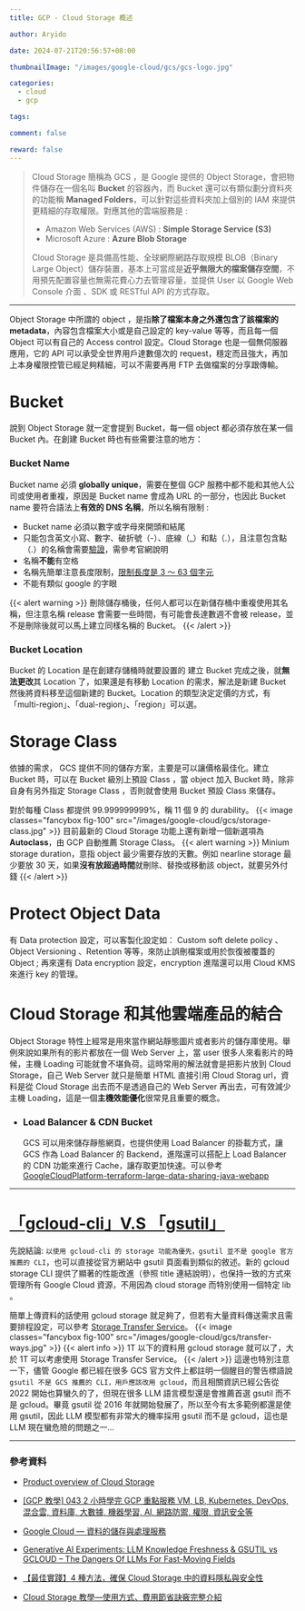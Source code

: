 ```yaml
---
title: GCP - Cloud Storage 概述

author: Aryido

date: 2024-07-21T20:56:57+08:00

thumbnailImage: "/images/google-cloud/gcs/gcs-logo.jpg"

categories:
  - cloud
  - gcp

tags:

comment: false

reward: false
---
```


<!--BODY-->

> Cloud Storage 簡稱為 GCS ，是 Google 提供的 Object Storage，會把物件儲存在一個名叫 **Bucket** 的容器內，而 Bucket 還可以有類似劃分資料夾的功能稱 **Managed Folders**，可以針對這些資料夾加上個別的 IAM 來提供更精細的存取權限。對應其他的雲端服務是 :
>
> - Amazon Web Services (AWS) : **Simple Storage Service (S3)**
> - Microsoft Azure : **Azure Blob Storage**
>
> Cloud Storage 是具備高性能、全球網際網路存取規模 BLOB（Binary Large Object）儲存裝置，基本上可當成是**近乎無限大的檔案儲存空間**，不用預先配置容量也無需花費心力去管理容量，並提供 User 以 Google Web Console 介面 、SDK 或 RESTful API 的方式存取。

<!--more-->

---

Object Storage 中所謂的 object ，是指**除了檔案本身之外還包含了該檔案的 metadata**，內容包含檔案大小或是自己設定的 key-value 等等，而且每一個 Object 可以有自己的 Access control 設定。Cloud Storage 也是一個無伺服器應用，它的 API 可以承受全世界用戶達數億次的 request，穩定而且強大，再加上本身權限控管已經足夠精細，可以不需要再用 FTP 去做檔案的分享跟傳輸。

# Bucket

說到 Object Storage 就一定會提到 Bucket，每一個 object 都必須存放在某一個 Bucket 內。在創建 Bucket 時也有些需要注意的地方：

### Bucket Name

Bucket name 必須 **globally unique**，需要在整個 GCP 服務中都不能和其他人公司或使用者重複，原因是 Bucket name 會成為 URL 的一部分，也因此 Bucket name 要符合語法上**有效的 DNS 名稱**，所以名稱有限制 :

- Bucket name 必須以數字或字母來開頭和結尾
- 只能包含英文小寫、數字、破折號（-）、底線（\_）和點（.），且注意包含點（.）的名稱會需要[驗證](https://cloud.google.com/storage/docs/domain-name-verification)，需參考官網說明
- 名稱**不能**有空格
- 名稱先簡單注意長度限制，[限制長度是 3 ～ 63 個字元](https://cloud.google.com/storage/docs/buckets?_gl=1*qzj2l6*_ga*Mjk3MDYwNi4xNzE4MjU5OTM1*_ga_WH2QY8WWF5*MTcyMTk4NjA4MS42My4xLjE3MjE5ODYyMjIuNTYuMC4w#naming)
- 不能有類似 google 的字眼

{{< alert warning >}}
刪除儲存桶後，任何人都可以在新儲存桶中重複使用其名稱，但注意名稱 release 會需要一些時間，有可能會長達數週不會被 release，並不是刪除後就可以馬上建立同樣名稱的 Bucket。
{{< /alert >}}

### Bucket Location

Bucket 的 Location 是在創建存儲桶時就要設置的 建立 Bucket 完成之後，就**無法更改**其 Location 了，如果還是有移動 Location 的需求，解法是新建 Bucket 然後將資料移至這個新建的 Bucket。Location 的類型決定定價的方式，有 「multi-region」、「dual-region」、「region」可以選。

# Storage Class

依據的需求， GCS 提供不同的儲存方案，主要是可以讓價格最佳化。建立 Bucket 時，可以在 Bucket 級別上預設 Class ，當 object 加入 Bucket 時，除非自身有另外指定 Storage Class ，否則就會使用 Bucket 預設 Class 來儲存。

對於每種 Class 都提供 99.999999999%，稱 11 個 9 的 durability。
{{< image classes="fancybox fig-100" src="/images/google-cloud/gcs/storage-class.jpg" >}}
目前最新的 Cloud Storage 功能上還有新增一個新選項為 **Autoclass**，由 GCP 自動推薦 Storage Class。
{{< alert warning >}}
Minium storage duration，意指 object 最少需要存放的天數。例如 nearline storage 最少要放 30 天，如果**沒有放超過時間**就刪除、替換或移動該 object，就要另外付錢
{{< /alert >}}

# Protect Object Data

有 Data protection 設定，可以客製化設定如： Custom soft delete policy 、 Object Versioning 、Retention 等等，來防止誤刪檔案或用於恢復被覆蓋的 Object ; 再來還有 Data encryption 設定，encryption 進階還可以用 Cloud KMS 來進行 key 的管理。

# Cloud Storage 和其他雲端產品的結合

Object Storage 特性上經常是用來當作網站靜態圖片或者影片的儲存庫使用。舉例來說如果所有的影片都放在一個 Web Server 上，當 user 很多人來看影片的時候，主機 Loading 可能就會不堪負荷。這時常用的解法就會是把影片放到 Cloud Storage，自己 Web Server 就只是簡單 HTML 直接引用 Cloud Storag url，資料是從 Cloud Storage 出去而不是透過自己的 Web Server 再出去，可有效減少主機 Loading，這是一個**主機效能優化**很常見且重要的概念。

- ### Load Balancer & CDN Bucket
  GCS 可以用來儲存靜態網頁，也提供使用 Load Balancer 的掛載方式，讓 GCS 作為 Load Balancer 的 Backend，進階還可以搭配上 Load Balancer 的 CDN 功能來進行 Cache，讓存取更加快速。可以參考 [GoogleCloudPlatform-terraform-large-data-sharing-java-webapp](https://github.com/GoogleCloudPlatform/terraform-large-data-sharing-java-webapp)

---

# [「gcloud-cli」V.S 「gsutil」](https://cloud.google.com/blog/products/storage-data-transfer/new-gcloud-storage-cli-for-your-data-transfers)

先說結論: `以使用 gcloud-cli 的 storage 功能為優先，gsutil 並不是 google 官方推薦的 CLI`，也可以直接從官方網站中 gsutil 頁面看到類似的敘述。新的 gcloud storage CLI 提供了顯著的性能改進（參照 title 連結說明），也保持一致的方式來管理所有 Google Cloud 資源，不用因為 cloud storage 而特別使用一個特定 lib 。

簡單上傳資料的話使用 gcloud storage 就足夠了，但若有大量資料傳送需求且需要排程設定，可以參考 [Storage Transfer Service](https://cloud.google.com/storage-transfer/docs/overview)。
{{< image classes="fancybox fig-100" src="/images/google-cloud/gcs/transfer-ways.jpg" >}}
{{< alert info >}}
1T 以下的資料用 gcloud storage 就可以了，大於 1T 可以考慮使用 Storage Transfer Service。
{{< /alert >}}
這邊也特別注意一下，儘管 Google 都已經在很多 GCS 官方文件上都註明一個醒目的警告標語說`gsutil 不是 GCS 推薦的 CLI，用戶應該改用 gcloud`，而且相關資訊已經公告從 2022 開始也算蠻久的了，但現在很多 LLM 語言模型還是會推薦首選 gsutil 而不是 gcloud。畢竟 gsutil 從 2016 年就開始發展了，所以至今有太多範例都還是使用 gsutil，因此 LLM 模型都有非常大的機率採用 gsutil 而不是 gcloud，這也是 LLM 現在蠻危險的問題之一...

---

### 參考資料

- [Product overview of Cloud Storage](https://cloud.google.com/storage/docs/introduction)

- [[GCP 教學] 043 2 小時學完 GCP 重點服務 VM, LB, Kubernetes, DevOps, 混合雲, 資料庫, 大數據, 機器學習, AI, 網路防禦, 權限, 資訊安全等](https://www.youtube.com/watch?v=hQE14DX4LHQ&t=134s)

- [Google Cloud — 資料的儲存與處理服務](https://jason-kao-blog.medium.com/google-cloud-%E8%B3%87%E6%96%99%E5%84%B2%E5%AD%98%E6%9C%8D%E5%8B%99%E7%B0%A1%E4%BB%8B-55dad31811e0)

- [Generative AI Experiments: LLM Knowledge Freshness & GSUTIL vs GCLOUD – The Dangers Of LLMs For Fast-Moving Fields](https://blog.gdeltproject.org/generative-ai-experiments-llm-knowledge-freshness-gsutil-vs-gcloud-the-dangers-of-llms-for-fast-moving-fields/)

- [【最佳實踐】4 種方法，確保 Cloud Storage 中的資料隱私與安全性](https://ikala.cloud/4-ways-to-ensure-privacy-and-security-on-cloud-storage/)

- [Cloud Storage 教學―使用方式、費用節省訣竅完整介紹](https://blog.cloud-ace.tw/infrastructure/data-backup/talk-about-cloud-storage/)
